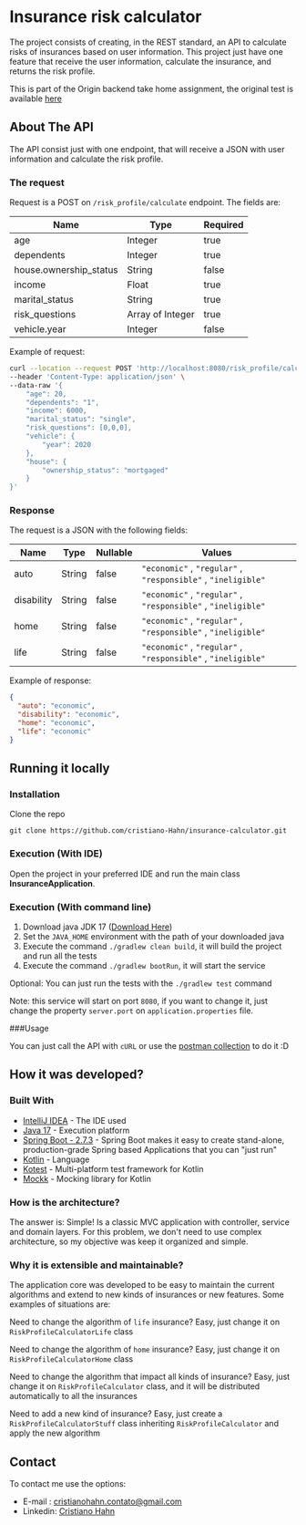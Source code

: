# Insurance risk calculator
The project consists of creating, in the REST standard, an API to calculate risks of insurances based on user information. This project just have one feature that receive the user information, calculate the insurance, and returns the risk profile.

This is part of the Origin backend take home assignment, the original test is available [here](https://github.com/OriginFinancial/origin-backend-take-home-assignment#readme)  

## About The API

The API consist just with one endpoint, that will receive a JSON with user information and calculate the risk profile.

### The request
Request is a POST on  `/risk_profile/calculate`  endpoint. The fields are:

Name | Type | Required
--- | --- |---
age | Integer | true
dependents | Integer | true
house.ownership_status | String | false
income | Float | true
marital_status | String | true
risk_questions | Array of Integer | true
vehicle.year | Integer | false

Example of request:

```bash
curl --location --request POST 'http://localhost:8080/risk_profile/calculate' \
--header 'Content-Type: application/json' \
--data-raw '{
    "age": 20,
    "dependents": "1",
    "income": 6000,
    "marital_status": "single",
    "risk_questions": [0,0,0],
    "vehicle": {
        "year": 2020
    },
    "house": {
        "ownership_status": "mortgaged"
    }
}'
```

### Response
The request is a JSON with the following fields: 

Name | Type | Nullable | Values
--- | --- |--- |---
auto | String | false | `"economic"` , `"regular"` ,  `"responsible"` , `"ineligible"`
disability | String | false | `"economic"` , `"regular"` ,  `"responsible"` , `"ineligible"`
home | String | false | `"economic"` , `"regular"` ,  `"responsible"` , `"ineligible"`
life | String | false | `"economic"` , `"regular"` ,  `"responsible"` , `"ineligible"`

Example of response: 

```JSON
{
  "auto": "economic",
  "disability": "economic",
  "home": "economic",
  "life": "economic"
}
```

## Running it locally

### Installation
Clone the repo
```
git clone https://github.com/cristiano-Hahn/insurance-calculator.git
```

### Execution (With IDE)
Open the project in your preferred IDE and run the main class **InsuranceApplication**.

### Execution (With command line)
1. Download java JDK 17 ([Download Here](https://jdk.java.net/archive/))
2. Set the `JAVA_HOME` environment with the path of your downloaded java
3. Execute the command `./gradlew clean build`, it will build the project and run all the tests
4. Execute the command `./gradlew bootRun`, it will start the service

Optional: You can just run the tests with the `./gradlew test` command

Note: this service will start on port `8080`, if you want to change it, just change the property `server.port` on `application.properties` file.

###Usage

You can just call the API with `cURL` or use the  [postman collection](docs/Insurance_app.postman_collection.json)  to do it :D

## How it was developed?

### Built With
* [IntelliJ IDEA](https://www.jetbrains.com/pt-br/idea/) - The IDE used
* [Java 17](https://www.java.com/pt-BR/) - Execution platform
* [Spring Boot - 2.7.3](https://spring.io/projects/spring-boot) - Spring Boot makes it easy to create stand-alone, production-grade Spring based Applications that you can "just run"
* [Kotlin](https://kotlinlang.org/) - Language
* [Kotest](https://kotest.io/) - Multi-platform test framework for Kotlin
* [Mockk](https://mockk.io/) - Mocking library for Kotlin

### How is the architecture?
The answer is: Simple! Is a classic MVC application with controller, service and domain layers. For this problem, we don't need to use complex architecture, so my objective was keep it organized and simple.

### Why it is extensible and maintainable?
The application core was developed to be easy to maintain the current algorithms and extend to new kinds of insurances or new features. Some examples of situations are:

Need to change the algorithm of `life` insurance? Easy, just change it on `RiskProfileCalculatorLife` class

Need to change the algorithm of `home` insurance? Easy, just change it on `RiskProfileCalculatorHome` class

Need to change the algorithm that impact all kinds of insurance? Easy, just change it on `RiskProfileCalculator` class, and it will be distributed automatically to all the insurances

Need to add a new kind of insurance? Easy, just create a `RiskProfileCalculatorStuff` class inheriting `RiskProfileCalculator` and apply the new algorithm

## Contact

To contact me use the options:
* E-mail  : cristianohahn.contato@gmail.com
* Linkedin: [Cristiano Hahn](https://www.linkedin.com/in/cristiano-dall-agnol-hahn-78a386128/)